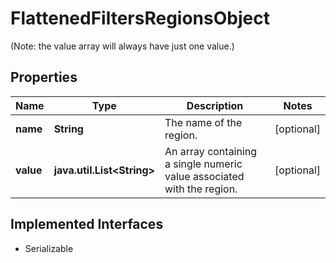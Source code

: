 

# FlattenedFiltersRegionsObject

(Note: the value array will always have just one value.)

## Properties

Name | Type | Description | Notes
------------ | ------------- | ------------- | -------------
**name** | **String** | The name of the region. |  [optional]
**value** | **java.util.List&lt;String&gt;** | An array containing a single numeric value associated with the region. |  [optional]


## Implemented Interfaces

* Serializable


